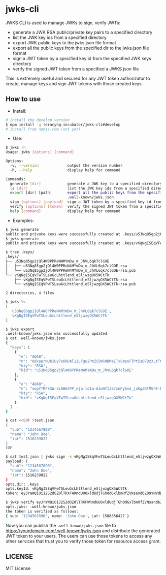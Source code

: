 # jwks-cli

JWKS CLI is used to manage JWKs to sign, verify JWTs:

- generate a JWK RSA public/private key pairs to a specified directory
- list the JWK key ids from a specified directory
- export JWK public keys to the jwks.json file format
- export all the public keys from the specified dir to the jwks.json file format
- sign a JWT token by a specified key id from the specified JWK keys directory
- verify the signed JWT token from a specified a JWKS json file

This is extremely useful and secured for any JWT token authorizator to create, manage keys and sign
JWT tokens with those created keys.


## How to use

- Install:

```bash
# Install the develop version
$ npm install -g teracyhq-incubator/jwks-cli#develop
# Install from npmjs.com (not yet)
```

- Use:

```bash
$ jwks -h
Usage: jwks [options] [command]

Options:
  -v, --version             output the version number
  -h, --help                display help for command

Commands:
  generate [dir]            generate a JWK key to a specified directory, default dir: .keys
  ls [dir]                  list the JWK key ids from a specified directory, default dir: .keys
  export [dir] [path]       export all the public keys from the specified dir to the jwks.json file format; default dir: .keys, default path:
                            .well-known/jwks.json
  sign [options] [payload]  sign a JWT token by a specified key id from the specified JWK keys directory
  verify [options] [token]  verify the signed JWT token from a specified a JWKS json file
  help [command]            display help for command
```

- Examples:

```bash
$ jwks generate
public and private keys were successfully created at .keys/u53Nq85gp2jQl4W0PPReN4MYmDw_m_JhVL6qk7clGOE
$ jwks generate
public and private keys were successfully created at .keys/vKgNgISEqVFwTSLeuGcLhttlend_eSljwzgOX5WCtTk
```

```bash
$ tree .keys/
.keys/
├── u53Nq85gp2jQl4W0PPReN4MYmDw_m_JhVL6qk7clGOE
│   ├── u53Nq85gp2jQl4W0PPReN4MYmDw_m_JhVL6qk7clGOE-rsa
│   └── u53Nq85gp2jQl4W0PPReN4MYmDw_m_JhVL6qk7clGOE-rsa.pub
└── vKgNgISEqVFwTSLeuGcLhttlend_eSljwzgOX5WCtTk
    ├── vKgNgISEqVFwTSLeuGcLhttlend_eSljwzgOX5WCtTk-rsa
    └── vKgNgISEqVFwTSLeuGcLhttlend_eSljwzgOX5WCtTk-rsa.pub

2 directories, 4 files
```

```bash
$ jwks ls
[
  'u53Nq85gp2jQl4W0PPReN4MYmDw_m_JhVL6qk7clGOE',
  'vKgNgISEqVFwTSLeuGcLhttlend_eSljwzgOX5WCtTk'
]
```

```bash
$ jwks export
.well-known/jwks.json was successfully updated
$ cat .well-known/jwks.json 
{
  "keys": [
    {
      "e": "AQAB",
      "n": "8dxpprNUb1Uy7sHbDAl12LFgu2PmZS5WGNDMa1TxCmsuFTPt5sD7DzXLtTGWcT2L5kdjrPsA-yuLN2J8uMTWZ3UXUwp5K9IwvfcXlOW2afGy38h4T8HN1cHKjsgLoVEbJeaek5BD62sS-9OKlJFMHMal9pqsJM5dHHaNqxV63liZ6Vek---AXx5X--azgO7h7YQeAuTpVaF_phdfOJyFUWrEtYs3VgrSIYM_qctDAy-iTlpkQs47RorD6ltHqkiLoIv7oeEkdS4fIIoFI95cmIFHzNQ7zaNsrhjEyJzgwxxi20W6xPYhv5SplotLKt9QwHIXRRyuGgG8pBq30mkNoQ",
      "kty": "RSA",
      "kid": "u53Nq85gp2jQl4W0PPReN4MYmDw_m_JhVL6qk7clGOE"
    },
    {
      "e": "AQAB",
      "n": "xopfTRFkXW-rLhB64PP_njp-ldIa-AzwNfIzS7xmPySvd_jaKgJRfMEhF-hx2DbDunjZ3zEakp2QJ2eSH3KGHs2NwLwuJdKjt4uQKaigRcv5qv_vw5i95r-2poFWOj1-QhCtTOAYrYicTsGQOhFtbdZIuM0RDqStpuUN8t1Nyr936IJ0YMY74x3WPjGKkNqPU8MWN5py8HSbbRTpHSjPGKju5R1UHWrUT-rAODNno41rIOIv5PCo2i6DOUxWWhYygS3QUxNH1dFJn53rIMObhvkzkjOgKr1kktXqDT9xNm3kawJ_RoeiCfQlYLauZ0D5XT4yp77CUvOJaaHCUWFN5Q",
      "kty": "RSA",
      "kid": "vKgNgISEqVFwTSLeuGcLhttlend_eSljwzgOX5WCtTk"
    }
  ]
}
```

```bash
$ cat <<EOF >test.json
{
  "sub": "1234567890",
  "name": "John Doe",
  "iat": 1516239022
}
EOF
```

```bash
$ cat test.json | jwks sign -k vKgNgISEqVFwTSLeuGcLhttlend_eSljwzgOX5WCtTk
payload: {
  "sub": "1234567890",
  "name": "John Doe",
  "iat": 1516239022
}
opts.dir: .keys
opts.keyId: vKgNgISEqVFwTSLeuGcLhttlend_eSljwzgOX5WCtTk
token: eyJraWQiOiJ2S2dOZ0lTRXFWRndUU0xldUdjTGh0dGxlbmRfZVNsand6Z09YNVdDdFRrIiwiYWxnIjoiUFMyNTYifQ.eyJzdWIiOiIxMjM0NTY3ODkwIiwibmFtZSI6IkpvaG4gRG9lIiwiaWF0IjoxNTg4MzU2NDI3fQ.JQisO8uGr2RkBCrHaTRkLHWnP2TcG4hHVQl1kGnPL_s65ui_hdRxY4ZxlaIHr4BCNfNq2CPyKoZ-isg52l1tfHOc20ScqkPKEpuKCpSodfDNAHLkcfwPyLc9v8Fv5ib15dsMtXA8Kzvq00FLpLjewtDWLzK2Zk2X5wJRorG92-iLqKPI951Xqvn2pnwiaew9OQnWT7zNK_tcHM7DSsAKO5Cb_zntZfwb3YaIq39ZeikN-SyO7a_jxcGdheR31PrZAzXYQn2MulAf3JjqCH0VWpwosCwgFruHftI0p2fGkphDfkr4wIXXrbMJrnxe1Rn8zu_2lnmiT77zVtc7V-j-SQ
```

```bash
$ jwks verify eyJraWQiOiJ2S2dOZ0lTRXFWRndUU0xldUdjTGh0dGxlbmRfZVNsand6Z09YNVdDdFRrIiwiYWxnIjoiUFMyNTYifQ.eyJzdWIiOiIxMjM0NTY3ODkwIiwibmFtZSI6IkpvaG4gRG9lIiwiaWF0IjoxNTg4MzU2NDI3fQ.JQisO8uGr2RkBCrHaTRkLHWnP2TcG4hHVQl1kGnPL_s65ui_hdRxY4ZxlaIHr4BCNfNq2CPyKoZ-isg52l1tfHOc20ScqkPKEpuKCpSodfDNAHLkcfwPyLc9v8Fv5ib15dsMtXA8Kzvq00FLpLjewtDWLzK2Zk2X5wJRorG92-iLqKPI951Xqvn2pnwiaew9OQnWT7zNK_tcHM7DSsAKO5Cb_zntZfwb3YaIq39ZeikN-SyO7a_jxcGdheR31PrZAzXYQn2MulAf3JjqCH0VWpwosCwgFruHftI0p2fGkphDfkr4wIXXrbMJrnxe1Rn8zu_2lnmiT77zVtc7V-j-SQ
opts.jwks: .well-known/jwks.json
the token is verified as follows:
{ sub: '1234567890', name: 'John Doe', iat: 1588356427 }
```

Now you can publish the `.well-known/jwks.json` file to https://yourdomain.com/.well-known/jwks.json
and distribute the generated JWT token to your users. The users can use those tokens to
access any other services that trust you to verify those token for resource access grant.


## LICENSE

MIT License
